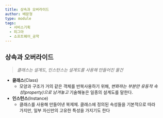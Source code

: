 ```yaml
---
title: 상속과 오버라이드
author: 배문형
type: module
tags:
  - 서비스기획
  - 피그마
  - 소프트웨어_공학
---
```


## 상속과 오버라이드

> *클래스는 설계도, 인스턴스는 설계도를 사용해 만들어진 물건*

- **클래스**(Class)
	- 모양과 구조가 거의 같은 객체를 반복사용하기 위해, *변화하는 부분만 유동적 속성(property)으로 남겨놓고* 기술해놓은 일종의 설계도를 말한다.
- **인스턴스**(Instance)
	- 클래스를 사용해 만들어낸 복제체. 클래스에 정의된 속성들을 기본적으로 따라가지만, 일부 자신만의 고유한 특성을 가지기도 한다